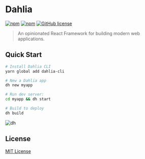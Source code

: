 # Dahlia

[![npm](https://img.shields.io/npm/v/dahlia.svg)](https://www.npmjs.com/package/dahlia) [![npm](https://img.shields.io/badge/TypeScript-%E2%9C%93-007ACC.svg)](https://www.typescriptlang.org/) [![GitHub license](https://img.shields.io/github/license/forsigner/dahlia.svg)](https://github.com/forsigner/dahlia/blob/master/LICENSE)

> An opinionated React Framework for building modern web applications.

## Quick Start


```bash
# Install Dahlia CLI
yarn global add dahlia-cli

# New a Dahlia app
dh new myapp

# Run dev server:
cd myapp && dh start

# Build to deploy
dh build
```

![dh](http://forsigner.com/images/dahlia/dahlia-app.png)

## License

[MIT License](https://github.com/forsigner/dahlia/blob/master/LICENSE)
